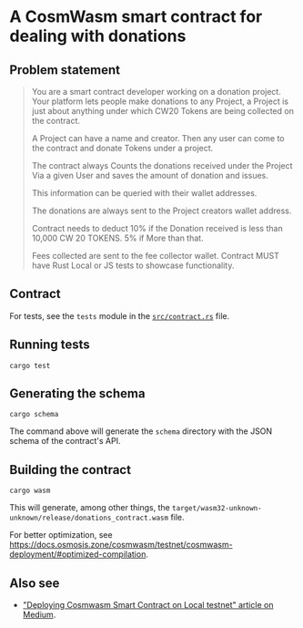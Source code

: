 # A CosmWasm smart contract for dealing with donations

## Problem statement

> You are a smart contract developer working on a donation project. Your platform lets people make donations to any Project, a Project is just about anything under which CW20 Tokens are being collected on the contract.
>
> A Project can have a name and creator. Then any user can come to the contract and donate Tokens under a project.
>
> The contract always Counts the donations received under the Project Via a given User and saves the amount of donation and issues.
>
> This information can be queried with their wallet addresses.
>
> The donations are always sent to the Project creators wallet address.
>
> Contract needs to deduct 10% if the Donation received is less than 10,000 CW 20 TOKENS. 5% if More than that.
>
> Fees collected are sent to the fee collector wallet. Contract MUST have Rust Local or JS tests to showcase functionality.

## Contract

For tests, see the `tests` module in the [`src/contract.rs`](./src/contract.rs) file.

## Running tests

```console
cargo test
```

## Generating the schema

```console
cargo schema
```

The command above will generate the `schema` directory with the JSON schema of the contract's API.

## Building the contract

```console
cargo wasm
```

This will generate, among other things, the `target/wasm32-unknown-unknown/release/donations_contract.wasm` file.

For better optimization, see <https://docs.osmosis.zone/cosmwasm/testnet/cosmwasm-deployment/#optimized-compilation>.

## Also see

* ["Deploying Cosmwasm Smart Contract on Local testnet" article on Medium](https://medium.com/@vishalpotpelliwar123/deploying-cosmwasm-smart-contract-on-local-testnet-c6a3d973865c).
